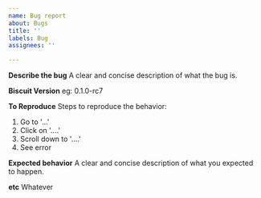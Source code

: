 ```yaml
---
name: Bug report
about: Bugs
title: ''
labels: Bug
assignees: ''

---
```


**Describe the bug** A clear and concise description of what the bug is.

**Biscuit Version** eg: 0.1.0-rc7

**To Reproduce** Steps to reproduce the behavior:

1. Go to '...'
2. Click on '....'
3. Scroll down to '....'
4. See error

**Expected behavior** A clear and concise description of what you expected to happen.

**etc** Whatever
